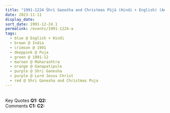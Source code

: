 ```yaml
---
title: "1991-1224 Śhrī Gaṇeśha and Christmas Pūjā (Hindi + English) (Aṅgārikā Chaturthī Day), Gaṇapatīpuḷe, Maharashtra, India"
date: 2023-11-11
display_date: 
sort_date: 1991-12-24.1
permalink: /events/1991-1224-a
tags:
  - blue @ English + Hindi
  - brown @ India
  - crimson @ 1991
  - deeppink @ Puja
  - green @ 1991-12
  - maroon @ Maharashtra
  - orange @ Ganapatipule
  - purple @ Shri Ganesha
  - purple @ Lord Jesus Christ  
  - red @ Shri Ganesha and Christmas Puja
---
```


<br>

<wave-list>
  <list-title color="DarkSeaGreen" width="55">Key Quotes</list-title>
  <list-item color="BlanchedAlmond" width="280"><b>Q1:</b> <i></i></list-item>
  <list-item color="Lavender" width="280"><b>Q2:</b> <i></i></list-item>
</wave-list>

<br>

<wave-list>
  <list-title color="DarkSeaGreen" width="55">Comments</list-title>
  <list-item color="BlanchedAlmond" width="280"><b>C1:</b> <i></i></list-item>
  <list-item color="Lavender" width="280"><b>C2:</b> <i></i></list-item>
</wave-list>
